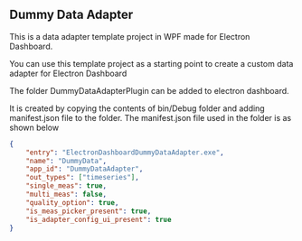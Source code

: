 ## Dummy Data Adapter

This is a data adapter template project in WPF made for Electron Dashboard.

You can use this template project as a starting point to create a custom data adapter for Electron Dashboard


The folder DummyDataAdapterPlugin can be added to electron dashboard. 

It is created by copying the contents of bin/Debug folder and adding manifest.json file to the folder. The manifest.json file used in the folder is as shown below
```json
{
    "entry": "ElectronDashboardDummyDataAdapter.exe",
    "name": "DummyData",
    "app_id": "DummyDataAdapter",
    "out_types": ["timeseries"],
    "single_meas": true,
    "multi_meas": false,
    "quality_option": true,
    "is_meas_picker_present": true,
    "is_adapter_config_ui_present": true
}
```
